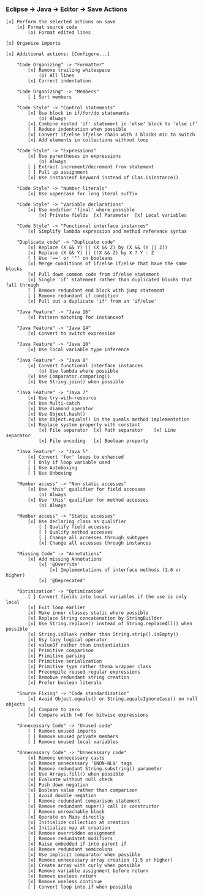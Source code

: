 ### Eclipse -> Java -> Editor -> Save Actions

    [x] Perform the selected actions on save
        [x] Format source code
            (o) Format edited lines
    
    [x] Organize imports
    
    [x] Additional actions: [Configure...]
    
        "Code Organizing" -> "Formatter"
            [x] Remove trailing whitespace
                (o) All lines
            [x] Correct indentation
    
        "Code Organizing" -> "Members"
            [ ] Sort members
    
        "Code Style" -> "Control statements"
            [x] Use block in if/for/do statements
                (o) Always
            [x] Combine nested 'if' statement in 'else' block to 'else if'
            [ ] Reduce indentation when possible
            [x] Convert if/else if/else chain with 3 blocks min to switch
            [x] Add elements in collections without loop
    
        "Code Style" -> "Expressions"
            [x] Use parentheses in expressions
                (o) Always
            [ ] Extract increment/decrement from statement
            [ ] Pull up assignment
            [x] Use instanceof keyword instead of Clas.isInstance()
    
        "Code Style" -> "Number literals"
            [x] Use uppercase for long iteral suffix
    
        "Code Style" -> "Variable declarations"
            [x] Use modifier 'final' where possible
                [x] Private fields  [x] Parameter  [x] Local variables
    
        "Code Style" -> "Functional interface instances"
            [x] Simplify lambda expression and method reference syntax
    
        "Duplicate code" -> "Duplicate code"
            [x] Replace (X && Y) || (X && Z) by (X && (Y || Z))
            [x] Replace (X && Y) || (!X && Z) by X ? Y : Z
            [ ] Use '==' or '^' on booleans
            [x] Merge conditions of if/else if/else that have the same blocks
            [x] Pull down common code from if/else statement
            [x] Single 'if' statement rather than duplicated blocks that fall through
            [ ] Remove redundant end block with jump statement
            [ ] Remove redundant if condition
            [x] Pull out a duplicate 'if' from an 'if/else'
    
        "Java Feature" -> "Java 16"
            [x] Pattern matching for instanceof
    
        "Java Feature" -> "Java 14"
            [x] Convert to switch expression
    
        "Java Feature" -> "Java 10"
            [x] Use local variable type inference
    
        "Java Feature" -> "Java 8"
            [x] Convert functional interface instances
                (o) Use lambda where possible
            [x] Use Comparator.comparing()
            [x] Use String.join() when possible
    
        "Java Feature" -> "Java 7"
            [x] Use try-with-resource
            [x] Use Multi-catch
            [x] Use diamond operator
            [x] Use Object.hash()
            [x] Use Object.equals() in the queals method implementation
            [x] Replace system property with constant
                [x] File separator  [x] Path separator    [x] Line separator
                [x] File encoding   [x] Boolean property
    
        "Java Feature" -> "Java 5"
            [x] Convert 'for' loops to enhanced
            [ ] Only if loop variable used
            [ ] Use Autoboxing
            [ ] Use Unboxing
    
        "Member access" -> "Non static accesses"
            [x] Use 'this' qualifier for field accesses
                (o) Always
            [x] Use 'this' qualifier for method accesses
                (o) Always
    
        "Member access" -> "Static accesses"
            [x] Use declaring class as qualifier
                [ ] Qualify field accesses
                [ ] Qualify method accesses
                [ ] Change all accesses through subtypes
                [x] Change all accesses through instances
    
        "Missing Code" -> "Annotations"
            [x] Add missing Annotations
                [x] '@Override'
                    [x] Implementations of interface methods (1.6 or higher)
                [x] '@Deprecated'
    
        "Optimization" -> "Optimization"
            [ ] Convert fields into local variables if the use is only local
            [x] Exit loop earlier
            [x] Make inner classes static where possible
            [x] Replace String concatenation by StringBuilder
            [x] Use String.replace() instead of String.replaceAll() when possible
            [x] String.isBlank rather than String.strip().isEmpty()
            [x] Usy lazy logical operator
            [x] valueOf rather than instantiation
            [x] Primitive comparison
            [x] Primitive parsing
            [x] Primitive serialization
            [x] Primitive type rather thena wrapper class
            [x] Precompile reused regular expressions
            [x] Remobve redundant string creation
            [x] Prefer boolean literals
    
        "Source Fixing" -> "Code standardization"
            [x] Avoid Object.equals() or String.equalsIgnoreCase() on null objects
            [x] Compare to zero
            [x] Compare with !=0 for bitwise expressions
    
        "Unnecessary Code" -> "Unused code"
            [ ] Remove unused imports
            [ ] Remove unused private members
            [ ] Remove unused local variables
    
        "Unnecessary Code" -> "Unnecessary code"
            [x] Remove unnecessary casts
            [x] Remove unnecessary '$NON-NL$' tags
            [x] Remove redundant String.substring() parameter
            [x] Use Arrays.fill() when possible
            [x] Evaluate without null check
            [x] Push down negation
            [x] Boolean value rather than comparison
            [ ] Avoid double negation
            [ ] Remove redundant comparison statement
            [x] Remove redundant super() call in constructor
            [ ] Remove unreachable block
            [x] Operate on Maps directly
            [x] Initialize collection at creation
            [x] Initialize map at creation
            [x] Remove overridden assignment
            [ ] Remove redundatnt modifiers
            [x] Raise embedded if into parent if
            [x] Remove redundant semicolons
            [x] Use implicit comparator when possible
            [x] Remove unnecessary array creation (1.5 or higher)
            [x] Create array with curly when possible
            [x] Remove variable assignment before return
            [x] Remove useless return
            [x] Remove useless continue
            [ ] Convert loop into if when possible
